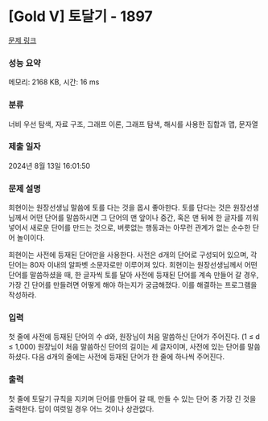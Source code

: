 # [Gold V] 토달기 - 1897 

[문제 링크](https://www.acmicpc.net/problem/1897) 

### 성능 요약

메모리: 2168 KB, 시간: 16 ms

### 분류

너비 우선 탐색, 자료 구조, 그래프 이론, 그래프 탐색, 해시를 사용한 집합과 맵, 문자열

### 제출 일자

2024년 8월 13일 16:01:50

### 문제 설명

<p>희현이는 원장선생님 말씀에 토를 다는 것을 몹시 좋아한다. 토를 단다는 것은 원장선생님께서 어떤 단어를 말씀하시면 그 단어의 맨 앞이나 중간, 혹은 맨 뒤에 한 글자를 끼워 넣어서 새로운 단어를 만드는 것으로, 버릇없는 행동과는 아무런 관계가 없는 순수한 단어 놀이이다.</p>

<p>희현이는 사전에 등재된 단어만을 사용한다. 사전은 d개의 단어로 구성되어 있으며, 각 단어는 80자 이내의 알파벳 소문자로만 이루어져 있다. 희현이는 원장선생님께서 어떤 단어를 말씀하셨을 때, 한 글자씩 토를 달아 사전에 등재된 단어를 계속 만들어 갈 경우, 가장 긴 단어를 만들려면 어떻게 해야 하는지가 궁금해졌다. 이를 해결하는 프로그램을 작성하라.</p>

### 입력 

 <p>첫 줄에 사전에 등재된 단어의 수 d와, 원장님이 처음 말씀하신 단어가 주어진다. (1 ≤ d ≤ 1,000) 원장님이 처음 말씀하신 단어의 길이는 세 글자이며, 사전에 있는 단어를 말씀하셨다. 다음 d개의 줄에는 사전에 등재된 단어가 한 줄에 하나씩 주어진다.</p>

### 출력 

 <p>첫 줄에 토달기 규칙을 지키며 단어를 만들어 갈 때, 만들 수 있는 단어 중 가장 긴 것을 출력한다. 답이 여럿일 경우 어느 것이나 상관없다.</p>

